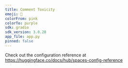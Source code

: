 ```yaml
---
title: Comment Toxicity
emoji: 🐢
colorFrom: pink
colorTo: purple
sdk: gradio
sdk_version: 3.0.20
app_file: app.py
pinned: false
---
```


Check out the configuration reference at https://huggingface.co/docs/hub/spaces-config-reference
